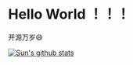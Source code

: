# Hello World ！！！

开源万岁:smile:

[![Sun's github stats](https://github-readme-stats.vercel.app/api?username=Williamsunsir "![Sun's github stats")](https://github.com/anuraghazra/github-readme-stats)
